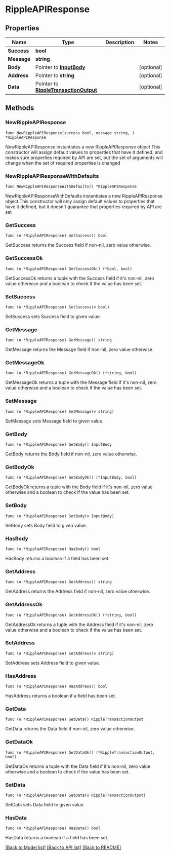 # RippleAPIResponse

## Properties

Name | Type | Description | Notes
------------ | ------------- | ------------- | -------------
**Success** | **bool** |  | 
**Message** | **string** |  | 
**Body** | Pointer to [**InputBody**](InputBody.md) |  | [optional] 
**Address** | Pointer to **string** |  | [optional] 
**Data** | Pointer to [**RippleTransactionOutput**](RippleTransactionOutput.md) |  | [optional] 

## Methods

### NewRippleAPIResponse

`func NewRippleAPIResponse(success bool, message string, ) *RippleAPIResponse`

NewRippleAPIResponse instantiates a new RippleAPIResponse object
This constructor will assign default values to properties that have it defined,
and makes sure properties required by API are set, but the set of arguments
will change when the set of required properties is changed

### NewRippleAPIResponseWithDefaults

`func NewRippleAPIResponseWithDefaults() *RippleAPIResponse`

NewRippleAPIResponseWithDefaults instantiates a new RippleAPIResponse object
This constructor will only assign default values to properties that have it defined,
but it doesn't guarantee that properties required by API are set

### GetSuccess

`func (o *RippleAPIResponse) GetSuccess() bool`

GetSuccess returns the Success field if non-nil, zero value otherwise.

### GetSuccessOk

`func (o *RippleAPIResponse) GetSuccessOk() (*bool, bool)`

GetSuccessOk returns a tuple with the Success field if it's non-nil, zero value otherwise
and a boolean to check if the value has been set.

### SetSuccess

`func (o *RippleAPIResponse) SetSuccess(v bool)`

SetSuccess sets Success field to given value.


### GetMessage

`func (o *RippleAPIResponse) GetMessage() string`

GetMessage returns the Message field if non-nil, zero value otherwise.

### GetMessageOk

`func (o *RippleAPIResponse) GetMessageOk() (*string, bool)`

GetMessageOk returns a tuple with the Message field if it's non-nil, zero value otherwise
and a boolean to check if the value has been set.

### SetMessage

`func (o *RippleAPIResponse) SetMessage(v string)`

SetMessage sets Message field to given value.


### GetBody

`func (o *RippleAPIResponse) GetBody() InputBody`

GetBody returns the Body field if non-nil, zero value otherwise.

### GetBodyOk

`func (o *RippleAPIResponse) GetBodyOk() (*InputBody, bool)`

GetBodyOk returns a tuple with the Body field if it's non-nil, zero value otherwise
and a boolean to check if the value has been set.

### SetBody

`func (o *RippleAPIResponse) SetBody(v InputBody)`

SetBody sets Body field to given value.

### HasBody

`func (o *RippleAPIResponse) HasBody() bool`

HasBody returns a boolean if a field has been set.

### GetAddress

`func (o *RippleAPIResponse) GetAddress() string`

GetAddress returns the Address field if non-nil, zero value otherwise.

### GetAddressOk

`func (o *RippleAPIResponse) GetAddressOk() (*string, bool)`

GetAddressOk returns a tuple with the Address field if it's non-nil, zero value otherwise
and a boolean to check if the value has been set.

### SetAddress

`func (o *RippleAPIResponse) SetAddress(v string)`

SetAddress sets Address field to given value.

### HasAddress

`func (o *RippleAPIResponse) HasAddress() bool`

HasAddress returns a boolean if a field has been set.

### GetData

`func (o *RippleAPIResponse) GetData() RippleTransactionOutput`

GetData returns the Data field if non-nil, zero value otherwise.

### GetDataOk

`func (o *RippleAPIResponse) GetDataOk() (*RippleTransactionOutput, bool)`

GetDataOk returns a tuple with the Data field if it's non-nil, zero value otherwise
and a boolean to check if the value has been set.

### SetData

`func (o *RippleAPIResponse) SetData(v RippleTransactionOutput)`

SetData sets Data field to given value.

### HasData

`func (o *RippleAPIResponse) HasData() bool`

HasData returns a boolean if a field has been set.


[[Back to Model list]](../README.md#documentation-for-models) [[Back to API list]](../README.md#documentation-for-api-endpoints) [[Back to README]](../README.md)


